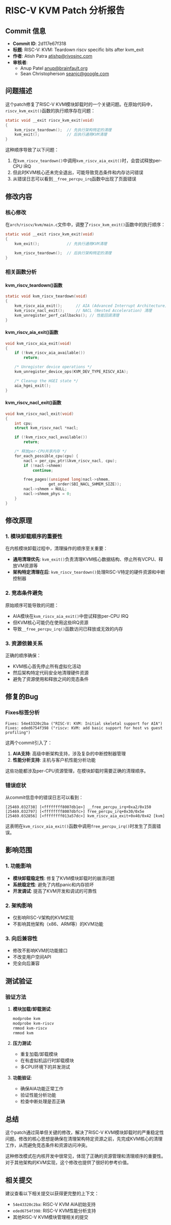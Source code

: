 # RISC-V KVM Patch 分析报告

## Commit 信息
- **Commit ID**: 2d117e67f318
- **标题**: RISC-V: KVM: Teardown riscv specific bits after kvm_exit
- **作者**: Atish Patra <atishp@rivosinc.com>
- **审核者**: 
  - Anup Patel <anup@brainfault.org>
  - Sean Christopherson <seanjc@google.com>

## 问题描述

这个patch修复了RISC-V KVM模块卸载时的一个关键问题。在原始代码中，`riscv_kvm_exit()`函数的执行顺序存在问题：

```c
static void __exit riscv_kvm_exit(void)
{
    kvm_riscv_teardown();  // 先执行架构特定的清理
    kvm_exit();            // 后执行通用KVM清理
}
```

这种顺序导致了以下问题：
1. 在`kvm_riscv_teardown()`中调用`kvm_riscv_aia_exit()`时，会尝试释放per-CPU IRQ
2. 但此时KVM核心还未完全退出，可能导致竞态条件和内存访问错误
3. 从错误日志可以看到`__free_percpu_irq`函数中出现了页面错误

## 修改内容

### 核心修改

在`arch/riscv/kvm/main.c`文件中，调整了`riscv_kvm_exit()`函数中的执行顺序：

```c
static void __exit riscv_kvm_exit(void)
{
    kvm_exit();            // 先执行通用KVM清理
    
    kvm_riscv_teardown();  // 后执行架构特定的清理
}
```

### 相关函数分析

#### kvm_riscv_teardown()函数
```c
static void kvm_riscv_teardown(void)
{
    kvm_riscv_aia_exit();      // AIA (Advanced Interrupt Architecture) 清理
    kvm_riscv_nacl_exit();     // NACL (Nested Acceleration) 清理
    kvm_unregister_perf_callbacks(); // 性能回调清理
}
```

#### kvm_riscv_aia_exit()函数
```c
void kvm_riscv_aia_exit(void)
{
    if (!kvm_riscv_aia_available())
        return;

    /* Unregister device operations */
    kvm_unregister_device_ops(KVM_DEV_TYPE_RISCV_AIA);

    /* Cleanup the HGEI state */
    aia_hgei_exit();
}
```

#### kvm_riscv_nacl_exit()函数
```c
void kvm_riscv_nacl_exit(void)
{
    int cpu;
    struct kvm_riscv_nacl *nacl;

    if (!kvm_riscv_nacl_available())
        return;

    /* 释放per-CPU共享内存 */
    for_each_possible_cpu(cpu) {
        nacl = per_cpu_ptr(&kvm_riscv_nacl, cpu);
        if (!nacl->shmem)
            continue;

        free_pages((unsigned long)nacl->shmem,
                   get_order(SBI_NACL_SHMEM_SIZE));
        nacl->shmem = NULL;
        nacl->shmem_phys = 0;
    }
}
```

## 修改原理

### 1. 模块卸载顺序的重要性

在内核模块卸载过程中，清理操作的顺序至关重要：
- **通用清理优先**: `kvm_exit()`负责清理KVM核心数据结构、停止所有VCPU、释放VM资源等
- **架构特定清理在后**: `kvm_riscv_teardown()`处理RISC-V特定的硬件资源和中断控制器

### 2. 竞态条件避免

原始顺序可能导致的问题：
- AIA模块在`kvm_riscv_aia_exit()`中尝试释放per-CPU IRQ
- 但KVM核心可能仍在使用这些IRQ资源
- 导致`__free_percpu_irq()`函数访问已释放或无效的内存

### 3. 资源依赖关系

正确的顺序确保：
- KVM核心首先停止所有虚拟化活动
- 然后架构特定代码安全地清理硬件资源
- 避免了资源使用和释放之间的竞态条件

## 修复的Bug

### Fixes标签分析

```
Fixes: 54e43320c2ba ("RISC-V: KVM: Initial skeletal support for AIA")
Fixes: eded6754f398 ("riscv: KVM: add basic support for host vs guest profiling")
```

这两个commit引入了：
1. **AIA支持**: 高级中断架构支持，涉及复杂的中断控制器管理
2. **性能分析支持**: 主机与客户机性能分析功能

这些功能都涉及per-CPU资源管理，在模块卸载时需要正确的清理顺序。

### 错误症状

从commit信息中的错误日志可以看到：
```
[25469.032738] [<ffffffff8007db1e>] __free_percpu_irq+0xa2/0x150
[25469.032797] [<ffffffff8007dbfc>] free_percpu_irq+0x30/0x5e
[25469.032856] [<ffffffff013a57dc>] kvm_riscv_aia_exit+0x40/0x42 [kvm]
```

这表明在`kvm_riscv_aia_exit()`函数中调用`free_percpu_irq()`时发生了页面错误。

## 影响范围

### 1. 功能影响
- **模块卸载稳定性**: 修复了KVM模块卸载时的崩溃问题
- **系统稳定性**: 避免了内核panic和内存损坏
- **开发调试**: 提高了KVM开发和调试的可靠性

### 2. 架构影响
- 仅影响RISC-V架构的KVM实现
- 不影响其他架构（x86、ARM等）的KVM功能

### 3. 向后兼容性
- 修改不影响KVM的功能接口
- 不改变用户空间API
- 完全向后兼容

## 测试验证

### 验证方法
1. **模块加载/卸载测试**:
   ```bash
   modprobe kvm
   modprobe kvm-riscv
   rmmod kvm-riscv
   rmmod kvm
   ```

2. **压力测试**:
   - 重复加载/卸载模块
   - 在有虚拟机运行时卸载模块
   - 多CPU环境下的并发测试

3. **功能验证**:
   - 确保AIA功能正常工作
   - 验证性能分析功能
   - 检查中断处理是否正确

## 总结

这个patch通过简单但关键的修改，解决了RISC-V KVM模块卸载时的严重稳定性问题。修改的核心思想是确保在清理架构特定资源之前，先完成KVM核心的清理工作，从而避免竞态条件和资源访问冲突。

这种修改模式在内核开发中很常见，体现了正确的资源管理和清理顺序的重要性。对于其他架构的KVM实现，这个修改也提供了很好的参考价值。

## 相关提交

建议查看以下相关提交以获得更完整的上下文：
- `54e43320c2ba`: RISC-V KVM AIA初始支持
- `eded6754f398`: RISC-V KVM性能分析支持
- 其他RISC-V KVM模块管理相关的提交